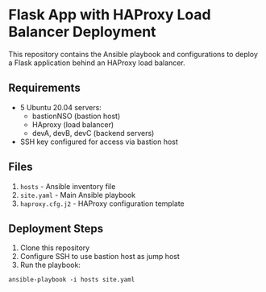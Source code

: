 # Flask App with HAProxy Load Balancer Deployment

This repository contains the Ansible playbook and configurations to deploy a Flask application behind an HAProxy load balancer.

## Requirements

- 5 Ubuntu 20.04 servers:
  - bastionNSO (bastion host)
  - HAproxy (load balancer)
  - devA, devB, devC (backend servers)
- SSH key configured for access via bastion host

## Files

1. `hosts` - Ansible inventory file
2. `site.yaml` - Main Ansible playbook
3. `haproxy.cfg.j2` - HAProxy configuration template

## Deployment Steps

1. Clone this repository
2. Configure SSH to use bastion host as jump host
3. Run the playbook: 
```
ansible-playbook -i hosts site.yaml
```